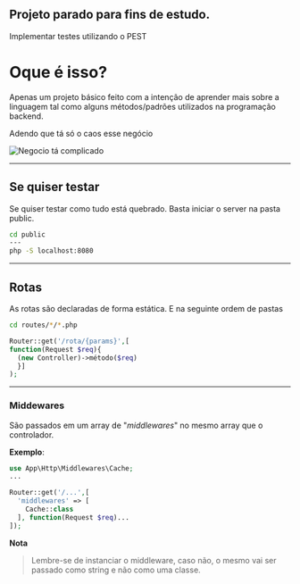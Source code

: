 ## Projeto parado para fins de estudo. 

Implementar testes utilizando o PEST

# **Oque é isso?**

Apenas um projeto básico feito com a intenção de aprender mais sobre a linguagem tal como alguns métodos/padrões utilizados na programação backend.

Adendo que tá só o caos esse negócio

![Negocio tá complicado](https://encrypted-tbn0.gstatic.com/images?q=tbn:ANd9GcT_4wwLaF8XINRSZztjjpersfyi2MHirapm7KDX6JBgYw&s "Yamcha quem disse")

---

## **Se quiser testar**

Se quiser testar como tudo está quebrado. Basta iniciar o server na pasta public.

```bash
cd public
---
php -S localhost:8080
```

---

## **Rotas**

As rotas são declaradas de forma estática. E na seguinte ordem de pastas

```bash
cd routes/*/*.php
```

```php
Router::get('/rota/{params}',[
function(Request $req){
  (new Controller)->método($req)
  }]
);
```

---

### **Middewares**

São passados em um array de "_middlewares_" no mesmo array que o controlador.

**Exemplo**:

```php
use App\Http\Middlewares\Cache;
...

Router::get('/...',[
  'middlewares' => [
    Cache::class
  ], function(Request $req)...
]);
```

**Nota**

> Lembre-se de instanciar o middleware, caso não, o mesmo vai ser passado como string e não como uma classe.
